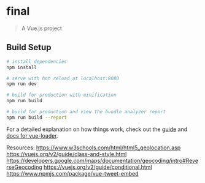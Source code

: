 # final

> A Vue.js project

## Build Setup

``` bash
# install dependencies
npm install

# serve with hot reload at localhost:8080
npm run dev

# build for production with minification
npm run build

# build for production and view the bundle analyzer report
npm run build --report
```

For a detailed explanation on how things work, check out the [guide](http://vuejs-templates.github.io/webpack/) and [docs for vue-loader](http://vuejs.github.io/vue-loader).

Resources:
https://www.w3schools.com/html/html5_geolocation.asp
https://vuejs.org/v2/guide/class-and-style.html
https://developers.google.com/maps/documentation/geocoding/intro#ReverseGeocoding
https://vuejs.org/v2/guide/conditional.html
https://www.npmjs.com/package/vue-tweet-embed
